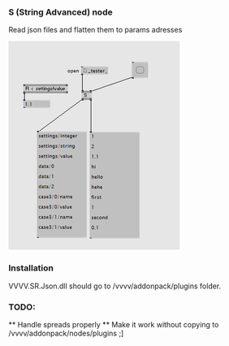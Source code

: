 ### S (String Advanced) node
Read json files and flatten them to params adresses

![img](https://github.com/antokhio/VVVV.SR.Json/blob/master/image.png?raw=true)

### Installation
VVVV.SR.Json.dll should go to /vvvv/addonpack/plugins folder.

### TODO:
** Handle spreads properly
** Make it work without copying to /vvvv/addonpack/nodes/plugins ;]